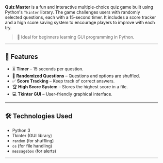 
**Quiz Master** is a fun and interactive multiple-choice quiz game built using Python's `Tkinter` library. The game challenges users with randomly selected questions, each with a 15-second timer. It includes a score tracker and a high score saving system to encourage players to improve with each try.

> 🎯 Ideal for beginners learning GUI programming in Python.

---

## 🚀 Features

- ⏳ **Timer** – 15 seconds per question.
- 🔀 **Randomized Questions** – Questions and options are shuffled.
- ✅ **Score Tracking** – Keep track of correct answers.
- 🏆 **High Score System** – Stores the highest score in a file.
- 💻 **Tkinter GUI** – User-friendly graphical interface.

---

## 🛠️ Technologies Used

- Python 3
- Tkinter (GUI library)
- `random` (for shuffling)
- `os` (for file handling)
- `messagebox` (for alerts)

---
